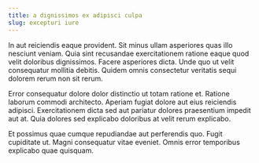 ```yaml
---
title: a dignissimos ex adipisci culpa
slug: excepturi iure
---
```


In aut reiciendis eaque provident. Sit minus ullam asperiores quas illo nesciunt veniam. Quia sint recusandae exercitationem ratione eaque quod velit doloribus dignissimos. Facere asperiores dicta. Unde quo ut velit consequatur mollitia debitis. Quidem omnis consectetur veritatis sequi dolorem rerum non sit rerum.

Error consequatur dolore dolor distinctio ut totam ratione et. Ratione laborum commodi architecto. Aperiam fugiat dolore aut eius reiciendis adipisci. Exercitationem dicta sed aut pariatur dolores praesentium impedit aut at. Quia dolores sed explicabo doloribus at velit rerum explicabo.

Et possimus quae cumque repudiandae aut perferendis quo. Fugit cupiditate ut. Magni consequatur vitae eveniet. Omnis error temporibus explicabo quae quisquam.
